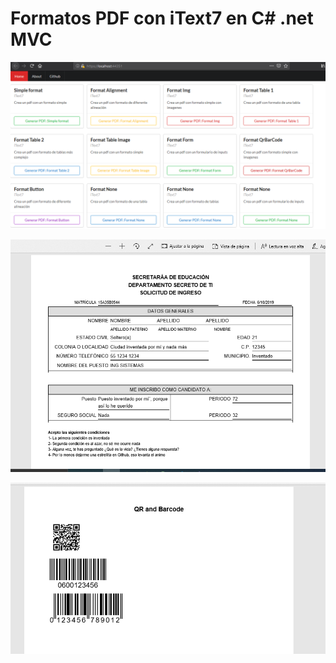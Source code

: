 # Formatos PDF con iText7 en C# .net MVC

![](./Captura.PNG)

![](./Captura1.PNG)

![](./Captura2.PNG)
